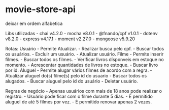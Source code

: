 # movie-store-api

deixar em ordem alfabetica

Libs utilizadas
    - chai v4.2.0
    - mocha v8.0.1
    - @fnando/cpf v1.0.1
    - dotenv v8.2.0
    - express v4.17.1
    - moment v2.27.0
    - mongoose v5.9.20

Rotas: 
    Usuário
        - Permite Atualizar.
        - Realizar busca pelo cpf.
        - Buscar todos os usuários.
        - Excluir um usuário.
        - Atualizar usuário.
    Filme
        - Permite inserir filmes.
        - Buscar todos os filmes.
        - Verificar livros dísponveis em estoque no momento.
        - Acrescentar quantidades de livros no estoque.
        - Buscar livro por id.
    Aluguel
        - Permite alugar vários filmes de acordo com a regra.
        - Atualizar aluguel do(s) filme(s) pelo id do usuario
        - Buscar todos os alugados.
        - Buscar aluguel pelo id do usuário
        - Deletar usuário.

Regras de negócio
    - Apenas usuários com mais de 18 anos pode realizar o registro.
    - Usuário pode ficar com o filme durante 5 dias.
    - É permitido aluguel de até 5 filmes por vez.
    - É permitido renovar apenas 2 vezes.

